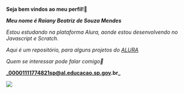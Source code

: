 **Seja bem vindos ao meu perfil!🤩**

**_Meu nome é Raiany Beatriz de Souza Mendes_**

_Estou estudando na plataforma Alura, aonde estou desenvolvendo no Javascript e Scratch._

_Aqui é um repositório, para alguns projetos do [ALURA](https://cursos.alura.com.br)_

_Quem se interessar pode falar comigo🤝_

**_00001111774821sp@al.educacao.sp.gov.br_**

![](https://media1.tenor.com/m/oo5385iBNpQAAAAC/mochi_cat-peach_cat.gif)

